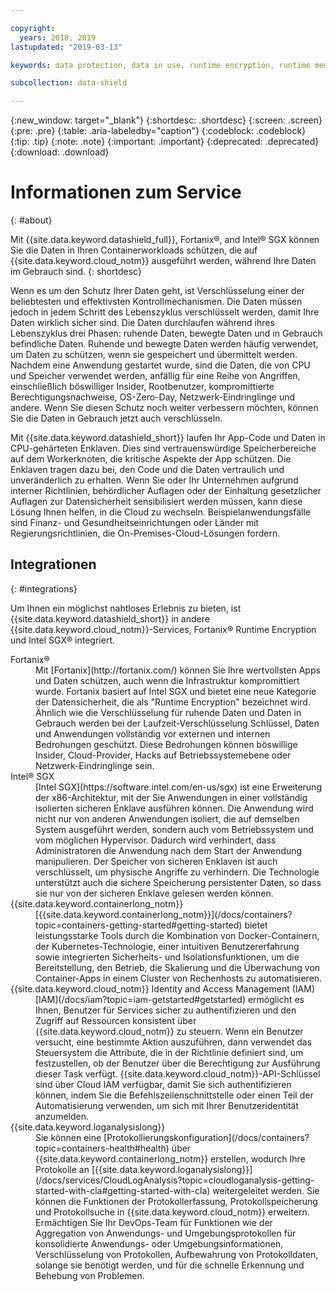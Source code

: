 ```yaml
---

copyright:
  years: 2018, 2019
lastupdated: "2019-03-13"

keywords: data protection, data in use, runtime encryption, runtime memory encryption, encrypted memory, intel sgx, software guard extensions, fortanix runtime encryption

subcollection: data-shield

---
```


{:new_window: target="_blank"}
{:shortdesc: .shortdesc}
{:screen: .screen}
{:pre: .pre}
{:table: .aria-labeledby="caption"}
{:codeblock: .codeblock}
{:tip: .tip}
{:note: .note}
{:important: .important}
{:deprecated: .deprecated}
{:download: .download}

# Informationen zum Service
{: #about}

Mit {{site.data.keyword.datashield_full}}, Fortanix®, and Intel® SGX können Sie die Daten in Ihren Containerworkloads schützen, die auf {{site.data.keyword.cloud_notm}} ausgeführt werden, während Ihre Daten im Gebrauch sind.
{: shortdesc}

Wenn es um den Schutz Ihrer Daten geht, ist Verschlüsselung einer der beliebtesten und effektivsten Kontrollmechanismen. Die Daten müssen jedoch in jedem Schritt des Lebenszyklus verschlüsselt werden, damit Ihre Daten wirklich sicher sind. Die Daten durchlaufen während ihres Lebenszyklus drei Phasen: ruhende Daten, bewegte Daten und in Gebrauch befindliche Daten. Ruhende und bewegte Daten werden häufig verwendet, um Daten zu schützen, wenn sie gespeichert und übermittelt werden. Nachdem eine Anwendung gestartet wurde, sind die Daten, die von CPU und Speicher verwendet werden, anfällig für eine Reihe von Angriffen, einschließlich böswilliger Insider, Rootbenutzer, kompromittierte Berechtigungsnachweise, OS-Zero-Day, Netzwerk-Eindringlinge und andere. Wenn Sie diesen Schutz noch weiter verbessern möchten, können Sie die Daten in Gebrauch jetzt auch verschlüsseln. 

Mit {{site.data.keyword.datashield_short}} laufen Ihr App-Code und Daten in CPU-gehärteten Enklaven. Dies sind vertrauenswürdige Speicherbereiche auf dem Workerknoten, die kritische Aspekte der App schützen. Die Enklaven tragen dazu bei, den Code und die Daten vertraulich und unveränderlich zu erhalten. Wenn Sie oder Ihr Unternehmen aufgrund interner Richtlinien, behördlicher Auflagen oder der Einhaltung gesetzlicher Auflagen zur Datensicherheit sensibilisiert werden müssen, kann diese Lösung Ihnen helfen, in die Cloud zu wechseln. Beispielanwendungsfälle sind Finanz- und Gesundheitseinrichtungen oder Länder mit Regierungsrichtlinien, die On-Premises-Cloud-Lösungen fordern.


## Integrationen
{: #integrations}

Um Ihnen ein möglichst nahtloses Erlebnis zu bieten, ist {{site.data.keyword.datashield_short}} in andere {{site.data.keyword.cloud_notm}}-Services, Fortanix® Runtime Encryption und Intel SGX® integriert.

<dl>
  <dt>Fortanix®</dt>
    <dd>Mit [Fortanix](http://fortanix.com/) können Sie Ihre wertvollsten Apps und Daten schützen, auch wenn die Infrastruktur kompromittiert wurde. Fortanix basiert auf Intel SGX und bietet eine neue Kategorie der Datensicherheit, die als "Runtime Encryption" bezeichnet wird. Ähnlich wie die Verschlüsselung für ruhende Daten und Daten in Gebrauch werden bei der Laufzeit-Verschlüsselung Schlüssel, Daten und Anwendungen vollständig vor externen und internen Bedrohungen geschützt. Diese Bedrohungen können böswillige Insider, Cloud-Provider, Hacks auf Betriebssystemebene oder Netzwerk-Eindringlinge sein.</dd>
  <dt>Intel® SGX</dt>
    <dd>[Intel SGX](https://software.intel.com/en-us/sgx) ist eine Erweiterung der x86-Architektur, mit der Sie Anwendungen in einer vollständig isolierten sicheren Enklave ausführen können. Die Anwendung wird nicht nur von anderen Anwendungen isoliert, die auf demselben System ausgeführt werden, sondern auch vom Betriebssystem und vom möglichen Hypervisor. Dadurch wird verhindert, dass Administratoren die Anwendung nach dem Start der Anwendung manipulieren. Der Speicher von sicheren Enklaven ist auch verschlüsselt, um physische Angriffe zu verhindern. Die Technologie unterstützt auch die sichere Speicherung persistenter Daten, so dass sie nur von der sicheren Enklave gelesen werden können.</dd>
  <dt>{{site.data.keyword.containerlong_notm}}</dt>
    <dd>[{{site.data.keyword.containerlong_notm}}](/docs/containers?topic=containers-getting-started#getting-started) bietet leistungsstarke Tools durch die Kombination von Docker-Containern, der Kubernetes-Technologie, einer intuitiven Benutzererfahrung sowie integrierten Sicherheits- und Isolationsfunktionen, um die Bereitstellung, den Betrieb, die Skalierung und die Überwachung von Container-Apps in einem Cluster von Rechenhosts zu automatisieren.</dd>
  <dt>{{site.data.keyword.cloud_notm}} Identity and Access Management (IAM)</dt>
    <dd>[IAM](/docs/iam?topic=iam-getstarted#getstarted) ermöglicht es Ihnen, Benutzer für Services sicher zu authentifizieren und den Zugriff auf Ressourcen konsistent über {{site.data.keyword.cloud_notm}} zu steuern. Wenn ein Benutzer versucht, eine bestimmte Aktion auszuführen, dann verwendet das Steuersystem die Attribute, die in der Richtlinie definiert sind, um festzustellen, ob der Benutzer über die Berechtigung zur Ausführung dieser Task verfügt. {{site.data.keyword.cloud_notm}}-API-Schlüssel sind über Cloud IAM verfügbar, damit Sie sich authentifizieren können, indem Sie die Befehlszeilenschnittstelle oder einen Teil der Automatisierung verwenden, um sich mit Ihrer Benutzeridentität anzumelden.</dd>
  <dt>{{site.data.keyword.loganalysislong}}</dt>
    <dd>Sie können eine [Protokollierungskonfiguration](/docs/containers?topic=containers-health#health) über {{site.data.keyword.containerlong_notm}} erstellen, wodurch Ihre Protokolle an [{{site.data.keyword.loganalysislong}}](/docs/services/CloudLogAnalysis?topic=cloudloganalysis-getting-started-with-cla#getting-started-with-cla) weitergeleitet werden. Sie können die Funktionen der Protokollerfassung, Protokollspeicherung und Protokollsuche in {{site.data.keyword.cloud_notm}} erweitern. Ermächtigen Sie Ihr DevOps-Team für Funktionen wie der Aggregation von Anwendungs- und Umgebungsprotokollen für konsolidierte Anwendungs- oder Umgebungsinformationen, Verschlüsselung von Protokollen, Aufbewahrung von Protokolldaten, solange sie benötigt werden, und für die schnelle Erkennung und Behebung von Problemen.</dd>
</dl>

